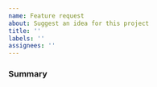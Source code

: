 ```yaml
---
name: Feature request
about: Suggest an idea for this project
title: ''
labels: ''
assignees: ''
---
```


### Summary

<!--
Describe in detail what you propose, show (preferable) code examples, and also signal if you're willing to work on it!
-->
